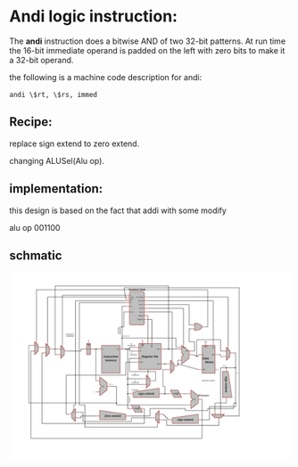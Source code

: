 # Andi logic instruction:

The **andi** instruction does a bitwise AND of two 32-bit patterns. At
run time the 16-bit immediate operand is padded on the left with zero
bits to make it a 32-bit operand.

the following is a machine code description for andi:
```assembly
andi \$rt, \$rs, immed
```
## Recipe:

replace sign extend to zero extend.

changing ALUSel(Alu op).

## implementation:

this design is based on the fact that addi with some modify

alu op 001100

## schmatic

![alt text](srl.BMP)
